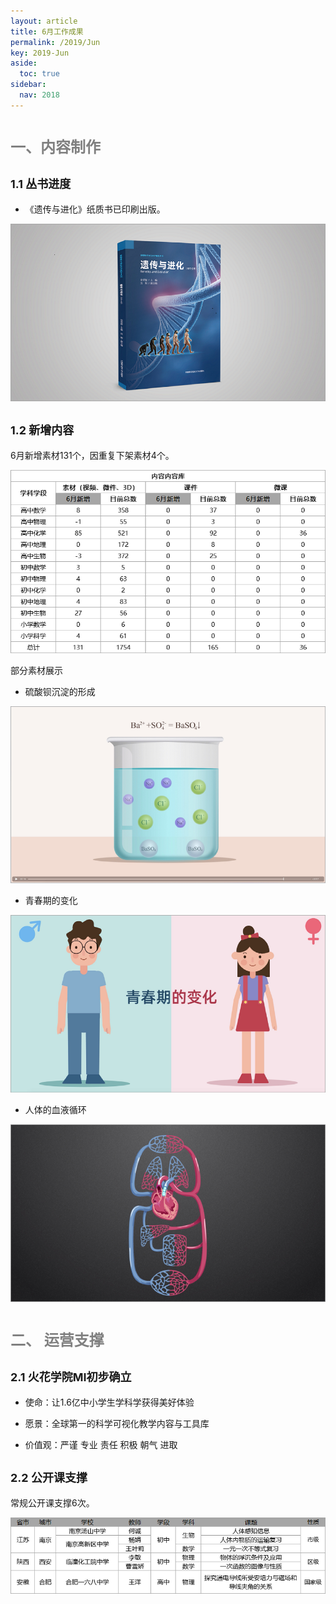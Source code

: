 ```yaml
---
layout: article
title: 6月工作成果
permalink: /2019/Jun
key: 2019-Jun
aside:
  toc: true
sidebar:
  nav: 2018
---
```


<bro/><bro/>

# <font size="5" color="gray">一、内容制作</font>

## <font size="4" >1.1 丛书进度</font>

- 《遗传与进化》纸质书已印刷出版。

![avatar](images/20190601.png)

## <font size="4" >1.2 新增内容</font>

6月新增素材131个，因重复下架素材4个。

![avatar](images/20190608.png)

部分素材展示

- 硫酸钡沉淀的形成

![avatar](images/20190603.png)

- 青春期的变化

![avatar](images/20190604.png)

- 人体的血液循环

![avatar](images/20190605.png)

# <font size="5" color="gray">二、	运营支撑</font>

## <font size="4" >2.1 火花学院MI初步确立</font>

- 使命：让1.6亿中小学生学科学获得美好体验

- 愿景：全球第一的科学可视化教学内容与工具库

- 价值观：严谨 专业 责任 积极 朝气 进取

## <font size="4" >2.2 公开课支撑</font>

常规公开课支撑6次。

![avatar](images/20190609.png)





